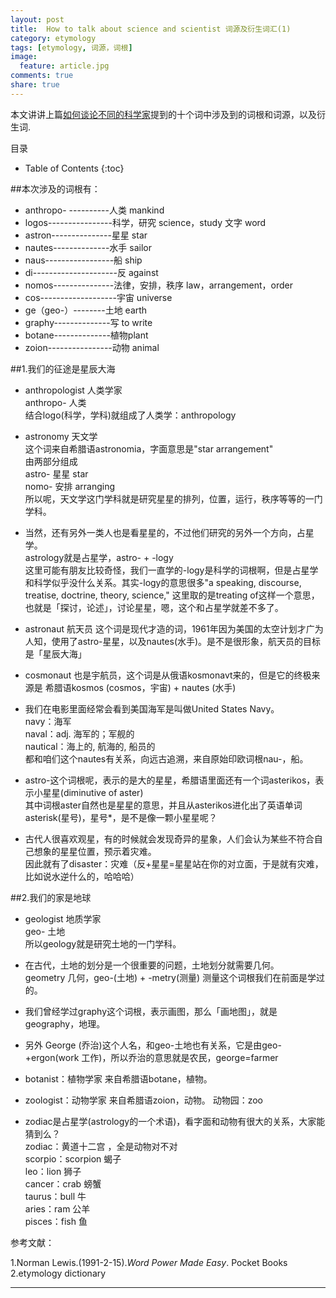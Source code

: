 ```yaml
---
layout: post
title:	How to talk about science and scientist 词源及衍生词汇(1)
category: etymology
tags: [etymology, 词源，词根]
image:
  feature: article.jpg
comments: true
share: true
---
```


本文讲讲上篇[如何谈论不同的科学家](http://dg.youdao.com/index.php?app=group&ac=topic&id=639)提到的十个词中涉及到的词根和词源，以及衍生词.


目录

* Table of Contents
{:toc}


##本次涉及的词根有：

- anthropo- ----------人类 mankind
- logos----------------科学，研究 science，study 文字 word
- astron---------------星星 star
- nautes--------------水手 sailor
- naus-----------------船 ship
- di---------------------反 against
- nomos---------------法律，安排，秩序  law，arrangement，order
- cos-------------------宇宙 universe
- ge（geo-）--------土地 earth
- graphy--------------写 to write
- botane--------------植物plant
- zoion----------------动物 animal




##1.我们的征途是星辰大海

- anthropologist 人类学家  
anthropo- 人类  
结合logo(科学，学科)就组成了人类学：anthropology  

- astronomy 天文学  
这个词来自希腊语astronomia，字面意思是"star arrangement"  
由两部分组成  
astro- 星星 star  
nomo- 安排 arranging  
所以呢，天文学这门学科就是研究星星的排列，位置，运行，秩序等等的一门学科。

- 当然，还有另外一类人也是看星星的，不过他们研究的另外一个方向，占星学。   
astrology就是占星学，astro- + -logy    
这里可能有朋友比较奇怪，我们一直学的-logy是科学的词根啊，但是占星学和科学似乎没什么关系。其实-logy的意思很多"a speaking, discourse, treatise, doctrine, theory, science,"
这里取的是treating of这样一个意思，也就是「探讨，论述」，讨论星星，嗯，这个和占星学就差不多了。

- astronaut  航天员
这个词是现代才造的词，1961年因为美国的太空计划才广为人知，使用了astro-星星，以及nautes(水手)。是不是很形象，航天员的目标是「星辰大海」

- cosmonaut  也是宇航员，这个词是从俄语kosmonavt来的，但是它的终极来源是
希腊语kosmos (cosmos，宇宙) + nautes  (水手)

- 我们在电影里面经常会看到美国海军是叫做United States Navy。  
navy：海军  
naval：adj. 海军的；军舰的  
nautical：海上的, 航海的, 船员的  
都和咱们这个nautes有关系，向远古追溯，来自原始印欧词根nau-，船。

- astro-这个词根呢，表示的是大的星星，希腊语里面还有一个词asterikos，表示小星星(diminutive of aster)  
其中词根aster自然也是星星的意思，并且从asterikos进化出了英语单词asterisk(星号)，星号*，是不是像一颗小星星呢？

- 古代人很喜欢观星，有的时候就会发现奇异的星象，人们会认为某些不符合自己想象的星星位置，预示着灾难。  
因此就有了disaster：灾难（反+星星=星星站在你的对立面，于是就有灾难，比如说水逆什么的，哈哈哈）


##2.我们的家是地球

- geologist 地质学家  
geo- 土地  
所以geology就是研究土地的一门学科。  

- 在古代，土地的划分是一个很重要的问题，土地划分就需要几何。  
geometry 几何，geo-(土地) + -metry(测量) 测量这个词根我们在前面是学过的。  

- 我们曾经学过graphy这个词根，表示画图，那么「画地图」，就是geography，地理。

- 另外 George (乔治)这个人名，和geo-土地也有关系，它是由geo- +ergon(work 工作)，所以乔治的意思就是农民，george=farmer

- botanist：植物学家
来自希腊语botane，植物。

- zoologist：动物学家
来自希腊语zoion，动物。
动物园：zoo

- zodiac是占星学(astrology的一个术语)，看字面和动物有很大的关系，大家能猜到么？  
zodiac：黄道十二宫 ，全是动物对不对  
scorpio：scorpion 蝎子  
leo：lion 狮子  
cancer：crab 螃蟹  
taurus：bull  牛  
aries：ram  公羊  
pisces：fish  鱼  

参考文献：  

1.Norman Lewis.(1991-2-15).*Word Power Made Easy*. Pocket Books  
2.etymology dictionary    

****************************************

